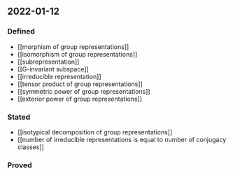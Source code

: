 ## 2022-01-12
### Defined
- [[morphism of group representations]]
- [[isomorphism of group representations]]
- [[subrepresentation]]
- [[G-invariant subspace]]
- [[irreducible representation]]
- [[tensor product of group representations]]
- [[symmetric power of group representations]]
- [[exterior power of group representations]]
### Stated
- [[isotypical decomposition of group representations]]
- [[number of irreducible representations is equal to number of conjugacy classes]]
### Proved